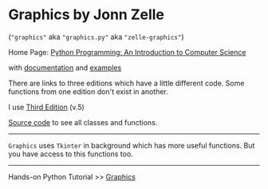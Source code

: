 
# Graphics by Jonn Zelle

(`"graphics"` aka `"graphics.py"` aka `"zelle-graphics"`)

Home Page: [Python Programming: An Introduction to Computer Science](http://mcsp.wartburg.edu/zelle/python/)

with [documentation](https://mcsp.wartburg.edu/zelle/python/graphics/graphics/index.html) and [examples](https://mcsp.wartburg.edu/zelle/python/ppics3/code/)

There are links to three editions which have a little different code. Some functions from one edition don't exist in another.

I use [Third Edition](http://mcsp.wartburg.edu/zelle/python/ppics3/index.html) (v.5)

[Source code](http://www.science.smith.edu/dftwiki/index.php/Zelle%27s_Graphics.py_for_Python_3) to see all classes and functions.

---

`Graphics` uses `Tkinter` in background which has more useful functions. But you have access to this functions too.

---

Hands-on Python Tutorial >> [Graphics](http://anh.cs.luc.edu/handsonPythonTutorial/graphics.html)

